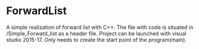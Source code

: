 # ForwardList
A simple realization of forward list with C++.
The file with code is situated in /Simple_Forwatd_list as a header file.
Project can be launched with visual studio 2015-17. Only needs to create the start point of the program(main).
